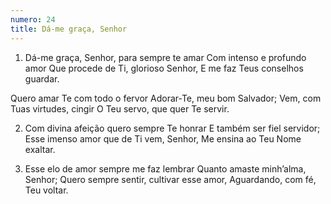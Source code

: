 ```yaml
---
numero: 24
title: Dá-me graça, Senhor
---
```

1. Dá-me graça, Senhor, para sempre te amar
Com intenso e profundo amor
Que procede de Ti, glorioso Senhor,
E me faz Teus conselhos guardar.

Quero amar Te com todo o fervor
Adorar-Te, meu bom Salvador;
Vem, com Tuas virtudes, cingir
O Teu servo, que quer Te servir.

2. Com divina afeição quero sempre Te honrar
E também ser fiel servidor;
Esse imenso amor que de Ti vem, Senhor,
Me ensina ao Teu Nome exaltar.

3. Esse elo de amor sempre me faz lembrar
Quanto amaste minh’alma, Senhor;
Quero sempre sentir, cultivar esse amor,
Aguardando, com fé, Teu voltar.

